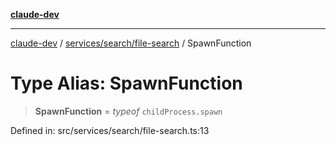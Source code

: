 [**claude-dev**](../../../../README.md)

***

[claude-dev](../../../../README.md) / [services/search/file-search](../README.md) / SpawnFunction

# Type Alias: SpawnFunction

> **SpawnFunction** = *typeof* `childProcess.spawn`

Defined in: src/services/search/file-search.ts:13
